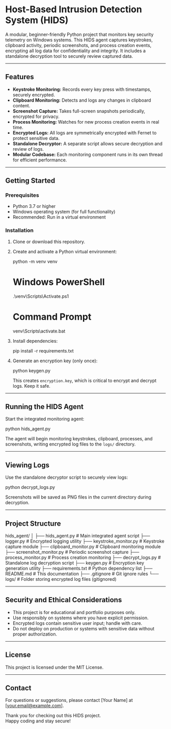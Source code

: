 Host-Based Intrusion Detection System (HIDS)
============================================

A modular, beginner-friendly Python project that monitors key security telemetry on Windows systems. This HIDS agent captures keystrokes, clipboard activity, periodic screenshots, and process creation events, encrypting all log data for confidentiality and integrity. It includes a standalone decryption tool to securely review captured data.

---

Features
--------

- **Keystroke Monitoring:** Records every key press with timestamps, securely encrypted.
- **Clipboard Monitoring:** Detects and logs any changes in clipboard content.
- **Screenshot Capture:** Takes full-screen snapshots periodically, encrypted for privacy.
- **Process Monitoring:** Watches for new process creation events in real time.
- **Encrypted Logs:** All logs are symmetrically encrypted with Fernet to protect sensitive data.
- **Standalone Decryptor:** A separate script allows secure decryption and review of logs.
- **Modular Codebase:** Each monitoring component runs in its own thread for efficient performance.

---

Getting Started
---------------

### Prerequisites

- Python 3.7 or higher
- Windows operating system (for full functionality)
- Recommended: Run in a virtual environment

### Installation

1. Clone or download this repository.

2. Create and activate a Python virtual environment:

   python -m venv venv
   # Windows PowerShell
   .\venv\Scripts\Activate.ps1
   # Command Prompt
   venv\Scripts\activate.bat

3. Install dependencies:

   pip install -r requirements.txt

4. Generate an encryption key (only once):

   python keygen.py

   This creates `encryption.key`, which is critical to encrypt and decrypt logs. Keep it safe.

---

Running the HIDS Agent
----------------------

Start the integrated monitoring agent:

   python hids_agent.py

The agent will begin monitoring keystrokes, clipboard, processes, and screenshots, writing encrypted log files to the `logs/` directory.

---

Viewing Logs
------------

Use the standalone decryptor script to securely view logs:

   python decrypt_logs.py

Screenshots will be saved as PNG files in the current directory during decryption.

---

Project Structure
-----------------

hids_agent/
│
├── hids_agent.py            # Main integrated agent script
├── logger.py               # Encrypted logging utility
├── keystroke_monitor.py    # Keystroke capture module
├── clipboard_monitor.py    # Clipboard monitoring module
├── screenshot_monitor.py   # Periodic screenshot capture
├── process_monitor.py      # Process creation monitoring
├── decrypt_logs.py         # Standalone log decryption script
├── keygen.py               # Encryption key generation utility
├── requirements.txt        # Python dependency list
├── README.md               # This documentation
├── .gitignore              # Git ignore rules
└── logs/                   # Folder storing encrypted log files (gitignored)

---

Security and Ethical Considerations
-----------------------------------

- This project is for educational and portfolio purposes only.
- Use responsibly on systems where you have explicit permission.
- Encrypted logs contain sensitive user input; handle with care.
- Do not deploy on production or systems with sensitive data without proper authorization.

---

License
-------

This project is licensed under the MIT License.

---

Contact
-------

For questions or suggestions, please contact [Your Name] at [your.email@example.com].

Thank you for checking out this HIDS project.  
Happy coding and stay secure!
